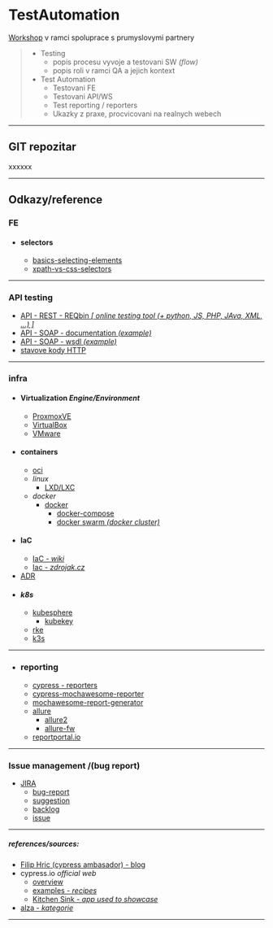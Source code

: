 # TestAutomation
[Workshop](https://czm.fel.cvut.cz/cs/student/workshopyls23) v ramci spoluprace s prumyslovymi partnery
> * Testing
>   * popis procesu vyvoje a testovani SW _(flow)_
>   * popis roli v ramci QA a jejich kontext
> * Test Automation
>   * Testovani FE
>   * Testovani API/WS
>   * Test reporting / reporters
>   * Ukazky z praxe, procvicovani na realnych webech

---

## GIT repozitar
xxxxxx

---

## Odkazy/reference
### FE
* #### selectors
	* [basics-selecting-elements](https://filiphric.com/cypress-basics-selecting-elements)
	* [xpath-vs-css-selectors](https://filiphric.com/cypress-basics-xpath-vs-css-selectors)
---
### API testing
* [API - REST - REQbin *\[ online testing tool (+ python, JS, PHP, JAva, XML, ...) \]*](https://reqbin.com/)
* [API - SOAP - documentation *(example)*](https://graphical.weather.gov/xml/SOAP_server/ndfdXMLserver.php)
* [API - SOAP - wsdl *(example)*](https://graphical.weather.gov/xml/SOAP_server/ndfdXMLserver.php?wsdl)
* [stavove kody HTTP](https://www.wikiwand.com/cs/Stavov%C3%A9_k%C3%B3dy_HTTP)
---
### infra
* #### Virtualization *Engine/Environment*
	* [ProxmoxVE](https://cs.wikipedia.org/wiki/Proxmox_Virtual_Environment)
	* [VirtualBox](https://en.wikipedia.org/wiki/VirtualBox)
	* [VMware](https://cs.wikipedia.org/wiki/VMware)
* #### containers
 	* [oci](https://opencontainers.org/)
 	* *linux*
	 	* [LXD/LXC](https://linuxcontainers.org/)
	* *docker*
		* [docker](https://docs.docker.com/engine/)
		 	* [docker-compose](https://github.com/docker/compose)
			* [docker swarm *(docker cluster)*](https://docs.docker.com/engine/swarm/)
* #### IaC
	* [IaC - *wiki*](https://cs.wikipedia.org/wiki/Infrastructure_as_Code)
	* [Iac - *zdrojak.cz*](https://zdrojak.cz/clanky/infrastructure-as-code-lehky-uvod/)
* [ADR](https://adr.github.io/)
* #### *k8s*
 	* [kubesphere](https://kubesphere.io/)
	 	* [kubekey](https://github.com/kubesphere/kubekey)
	* [rke](https://rancher.com/docs/rke/latest/en/installation/#download-the-rke-binary)
	* [k3s](https://k3s.io/)
---
* ### reporting
	* [cypress - reporters](https://docs.cypress.io/guides/tooling/reporters)
	* [cypress-mochawesome-reporter](https://www.npmjs.com/package/cypress-mochawesome-reporter)
	* [mochawesome-report-generator](https://www.npmjs.com/package/mochawesome-report-generator)
	* [allure](https://allure-framework.github.io/allure-demo/5/)
		* [allure2](https://github.com/allure-framework/allure2)
		* [allure-fw](https://github.com/allure-framework)
	* [reportportal.io](https://reportportal.io/docs/installation-steps/DeployWithDockerOnLinuxMac/)
---
### Issue management /(bug report)
* [JIRA](https://support.atlassian.com/jira-work-management/docs/what-is-the-new-jira-issue-view/)
	* [bug-report](https://jira.atlassian.com/browse/JRASERVER-74816)
	* [suggestion](https://jira.atlassian.com/browse/JRACLOUD-34307)
	* [backlog](https://jira.atlassian.com/secure/RapidBoard.jspa?rapidView=2872&projectKey=JRASERVER&view=planning&selectedIssue=JRASERVER-74816&issueLimit=100)
	* [issue](https://jira.atlassian.com/browse/JRASERVER-74816?jql=project%20%3D%20JRASERVER%20AND%20component%20%3D%20%22UPM%20(Universal%20Plugin%20Manager)%22)
---
##### references/sources:
* [Filip Hric (cypress ambasador) - blog](https://filiphric.com/blog)
* cypress.io *official web*
	* [overview](https://docs.cypress.io/guides/overview/why-cypress)
	* [examples - *recipes*](https://docs.cypress.io/examples/recipes)
	* [Kitchen Sink - *app used to showcase*](https://example.cypress.io/)
* [alza - *kategorie*](https://www.alza.cz/zrcadlovky-bez-objektivu/18851892.htm)

---
